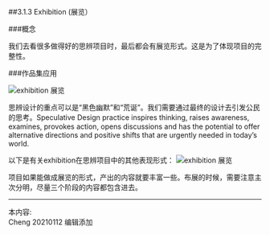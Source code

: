 
##3.1.3 Exhibition (展览）

###概念

我们去看很多做得好的思辨项目时，最后都会有展览形式。这是为了体现项目的完整性。


###作品集应用

![exhibition 展览](http://kitpic.makebi.net/2021/cdsd_17.jpg)

思辨设计的重点可以是“黑色幽默”和“荒诞”。我们需要通过最终的设计去引发公民的思考。Speculative Design practice inspires thinking, raisesawareness, examines, provokes action, opens discussionsand has the potential to offer alternative directions andpositive shifts that are urgently needed in today’s world.


以下是有关exhibition在思辨项目中的其他表现形式：
![exhibition 展览](http://kitpic.makebi.net/2021/cdsd_18.jpg)

项目如果能做成展览的形式，产出的内容就要丰富一些。布展的时候，需要注意主次分明，尽量三个阶段的内容都包含进去。


---
本内容:  
Cheng 20210112 编辑添加

